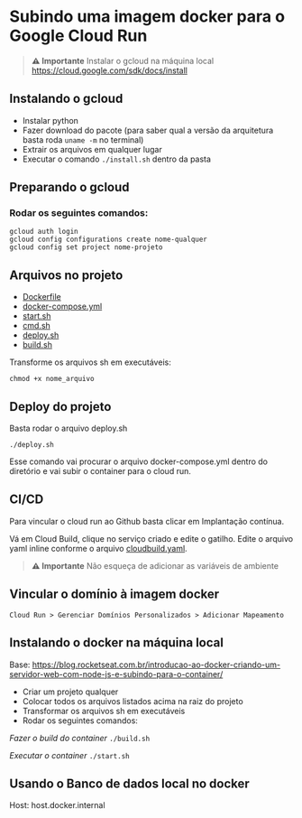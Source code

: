 # Subindo uma imagem docker para o Google Cloud Run

> **⚠️ Importante**
> Instalar o gcloud na máquina local
> https://cloud.google.com/sdk/docs/install

## Instalando o gcloud

-   Instalar python
-   Fazer download do pacote (para saber qual a versão da arquitetura basta roda `uname -m` no terminal)
-   Extrair os arquivos em qualquer lugar
-   Executar o comando `./install.sh` dentro da pasta

## Preparando o gcloud

### Rodar os seguintes comandos:

`gcloud auth login`<br>
`gcloud config configurations create nome-qualquer`<br>
`gcloud config set project nome-projeto`<br>

## Arquivos no projeto

-   [Dockerfile](files/dockerfiles)
-   [docker-compose.yml](files/docker-compose.yml)
-   [start.sh](files/start.sh)
-   [cmd.sh](files/cmd.sh)
-   [deploy.sh](files/deploy.sh)
-   [build.sh](files/build.sh)

Transforme os arquivos sh em executáveis:

`chmod +x nome_arquivo`

## Deploy do projeto

Basta rodar o arquivo deploy.sh

`./deploy.sh`

Esse comando vai procurar o arquivo docker-compose.yml dentro do diretório e vai subir o container para o cloud run.

## CI/CD

Para vincular o cloud run ao Github basta clicar em Implantação contínua.

Vá em Cloud Build, clique no serviço criado e edite o gatilho. Edite o arquivo yaml inline conforme o arquivo [cloudbuild.yaml](files/cloudbuild.yaml).

> **⚠️ Importante**
> Não esqueça de adicionar as variáveis de ambiente

## Vincular o domínio à imagem docker

`Cloud Run > Gerenciar Domínios Personalizados > Adicionar Mapeamento`

## Instalando o docker na máquina local

Base: https://blog.rocketseat.com.br/introducao-ao-docker-criando-um-servidor-web-com-node-js-e-subindo-para-o-container/

-   Criar um projeto qualquer
-   Colocar todos os arquivos listados acima na raiz do projeto
-   Transformar os arquivos sh em executáveis
-   Rodar os seguintes comandos:

_Fazer o build do container_
`./build.sh`

_Executar o container_
`./start.sh`

## Usando o Banco de dados local no docker

Host: host.docker.internal
